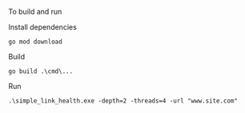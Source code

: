 To build and run

Install dependencies
```
go mod download
```

Build
```
go build .\cmd\...
```

Run
```
.\simple_link_health.exe -depth=2 -threads=4 -url "www.site.com"
```